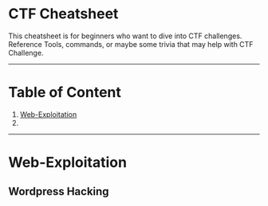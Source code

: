 # CTF Cheatsheet

This cheatsheet is for beginners who want to dive into CTF challenges. Reference Tools, commands, or maybe some trivia that may help with CTF Challenge.

----------
# Table of Content

1. [Web-Exploitation](#Web-Exploitation)
2. 



----------

Web-Exploitation
===================

Wordpress Hacking
----------------------
